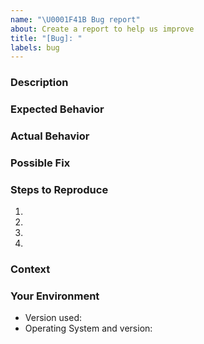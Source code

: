 ```yaml
---
name: "\U0001F41B Bug report"
about: Create a report to help us improve
title: "[Bug]: "
labels: bug
---
```


<!-- ⚠️⚠️ Do Not Delete These Comments. ⚠️⚠️ -->
<!-- Please read these comments/instructions carefully and do accordingly  -->
<!-- Read our Rules of Conduct: https://github.com/SVijayB/RentQuest/blob/master/.github/CODE_OF_CONDUCT.md -->
<!--- Provide a general summary of your changes in the Title above -->

### Description

<!--- Provide a more detailed introduction to the issue itself, and why you consider it to be a bug -->

### Expected Behavior

<!--- Tell us what should happen -->

### Actual Behavior

<!--- Tell us what happens instead -->

### Possible Fix

<!--- Not obligatory, but suggest a fix or reason for the bug -->

### Steps to Reproduce

<!--- Provide a link to a live example, or an unambiguous set of steps to -->
<!--- reproduce this bug. Include code to reproduce, if relevant -->

1.
2.
3.
4.

### Context

<!--- How has this bug affected you? What were you trying to accomplish? -->

### Your Environment

<!--- Include as many relevant details about the environment you experienced the bug in -->

-   Version used:
-   Operating System and version:

<!-- Before submitting, click on the preview tab to check your work so far-->
